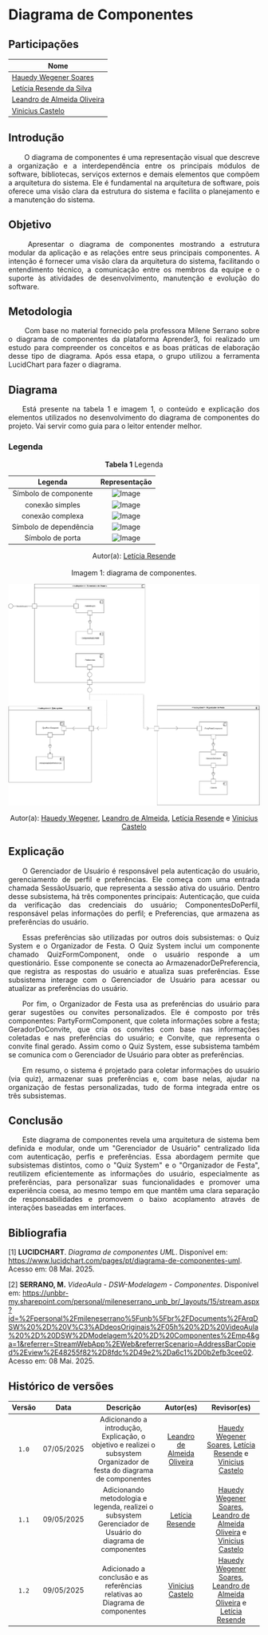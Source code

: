 # Diagrama de Componentes

## Participações

| Nome                                 |
|--------------------------------------|
| [Hauedy Wegener Soares](https://github.com/HauedyWS)   |
| [Letícia Resende da Silva](https://github.com/LeticiaResende23) |
| [Leandro de Almeida Oliveira](https://github.com/leomitx10) |
| [Vinicius Castelo](https://github.com/Vini47) |

## Introdução 

<p align="justify"> &emsp;&emsp; O diagrama de componentes é uma representação visual que descreve a organização e a interdependência entre os principais módulos de software, bibliotecas, serviços externos e demais elementos que compõem a arquitetura do sistema. Ele é fundamental na  arquitetura de software, pois oferece uma visão clara da estrutura do sistema e facilita o planejamento e a manutenção do sistema.</p>

## Objetivo

<p align="justify"> &emsp;&emsp; Apresentar o diagrama de componentes mostrando a estrutura modular da aplicação e as relações entre seus principais componentes. A intenção é fornecer uma visão clara da arquitetura do sistema, facilitando o entendimento técnico, a comunicação entre os membros da equipe e o suporte às atividades de desenvolvimento, manutenção e evolução do software.</p>

## Metodologia
<p align="justify"> &emsp;&emsp; Com base no material fornecido pela professora Milene Serrano sobre o diagrama de componentes da plataforma Aprender3, foi realizado um estudo para compreender os conceitos e as boas práticas de elaboração desse tipo de diagrama. Após essa etapa, o grupo utilizou a ferramenta LucidChart para fazer o diagrama.</p>

## Diagrama

<p align="justify"> &emsp;&emsp;Está presente na tabela 1 e imagem 1, o conteúdo e explicação dos elementos utilizados no desenvolvimento do diagrama de componentes do projeto. Vai servir como guia para o leitor entender melhor.</p>

### Legenda

<center>

**Tabela 1** Legenda

| Legenda |    Representação    |
| :----: | :--------: |
| Símbolo de componente  | ![Image](https://github.com/user-attachments/assets/371d824a-8b9e-4dc1-bd49-ab1820eacde1)|
| conexão simples  | ![Image](https://github.com/user-attachments/assets/47e607c1-afcd-42cf-94c4-2ffbbfc2ad15)|
| conexão complexa  | ![Image](https://github.com/user-attachments/assets/c570b4e7-488c-45d4-bee2-d62481debcb7)|
| Símbolo de dependência | ![Image](https://github.com/user-attachments/assets/8d83e31d-497f-4c68-99d4-be093c2b51c2)|
| Símbolo de porta| ![Image](https://github.com/user-attachments/assets/1941b6bc-12a7-44a4-b388-02e999c7de2b)|

</center>
<center>Autor(a): <a href="https://github.com/LeticiaResende23" target="_blank">Letícia Resende</a></center>

<br>

<center>Imagem 1: diagrama de componentes.</center>

![Image](assets/teste2.png)

<center>Autor(a): <a href="https://github.com/HauedyWS" target="_blank">Hauedy Wegener</a>, <a href="https://github.com/leomitx10" target="_blank">Leandro de Almeida</a>, <a href="https://github.com/LeticiaResende23" target="_blank">Letícia Resende</a> e <a href="https://github.com/Vini47" target="_blank">Vinicius Castelo</a></center>

## Explicação

<p align="justify"> &emsp;&emsp;O Gerenciador de Usuário é responsável pela autenticação do usuário, gerenciamento de perfil e preferências. Ele começa com uma entrada chamada SessãoUsuario, que representa a sessão ativa do usuário. Dentro desse subsistema, há três componentes principais: Autenticação, que cuida da verificação das credenciais do usuário; ComponentesDoPerfil, responsável pelas informações do perfil; e Preferencias, que armazena as preferências do usuário.</p>

<p align="justify"> &emsp;&emsp;Essas preferências são utilizadas por outros dois subsistemas: o Quiz System e o Organizador de Festa. O Quiz System inclui um componente chamado QuizFormComponent, onde o usuário responde a um questionário. Esse componente se conecta ao ArmazenadorDePreferencia, que registra as respostas do usuário e atualiza suas preferências. Esse subsistema interage com o Gerenciador de Usuário para acessar ou atualizar as preferências do usuário.</p>

<p align="justify"> &emsp;&emsp;Por fim, o Organizador de Festa usa as preferências do usuário para gerar sugestões ou convites personalizados. Ele é composto por três componentes: PartyFormComponent, que coleta informações sobre a festa; GeradorDoConvite, que cria os convites com base nas informações coletadas e nas preferências do usuário; e Convite, que representa o convite final gerado. Assim como o Quiz System, esse subsistema também se comunica com o Gerenciador de Usuário para obter as preferências.</p>

<p align="justify"> &emsp;&emsp;Em resumo, o sistema é projetado para coletar informações do usuário (via quiz), armazenar suas preferências e, com base nelas, ajudar na organização de festas personalizadas, tudo de forma integrada entre os três subsistemas.</p>

## Conclusão

<p align="justify"> &emsp;&emsp;Este diagrama de componentes revela uma arquitetura de sistema bem definida e modular, onde um "Gerenciador de Usuário" centralizado lida com autenticação, perfis e preferências. Essa abordagem permite que subsistemas distintos, como o "Quiz System" e o "Organizador de Festa", reutilizem eficientemente as informações do usuário, especialmente as preferências, para personalizar suas funcionalidades e promover uma experiência coesa, ao mesmo tempo em que mantêm uma clara separação de responsabilidades e promovem o baixo acoplamento através de interações baseadas em interfaces.</p>

## Bibliografia

[1] **LUCIDCHART**. *Diagrama de componentes UML*. Disponível em: <https://www.lucidchart.com/pages/pt/diagrama-de-componentes-uml>. Acesso em: 08 Mai. 2025.

[2] **SERRANO, M.** *VideoAula - DSW-Modelagem - Componentes*. Disponível em: https://unbbr-my.sharepoint.com/personal/mileneserrano_unb_br/_layouts/15/stream.aspx?id=%2Fpersonal%2Fmileneserrano%5Funb%5Fbr%2FDocuments%2FArqDSW%20%2D%20V%C3%ADdeosOriginais%2F05h%20%2D%20VideoAula%20%2D%20DSW%2DModelagem%20%2D%20Componentes%2Emp4&ga=1&referrer=StreamWebApp%2EWeb&referrerScenario=AddressBarCopied%2Eview%2E48255f82%2D8fdc%2D49e2%2Da6c1%2D0b2efb3cee02. Acesso em: 08 Mai. 2025.

## Histórico de versões

| Versão |    Data    |                       Descrição                       |                       Autor(es)                        |                      Revisor(es)                       |
| :----: | :--------: | :---------------------------------------------------: | :----------------------------------------------------: | :----------------------------------------------------: |
| `1.0`  | 07/05/2025 | Adicionando a introdução, Explicação, o objetivo e realizei o subsystem Organizador de festa do diagrama de componentes| [Leandro de Almeida Oliveira](https://github.com/leomitx10) | [Hauedy Wegener Soares](https://github.com/HauedyWS), [Letícia Resende](https://github.com/LeticiaResende23) e [Vinicius Castelo](https://github.com/Vini47) |
| `1.1`  | 09/05/2025 | Adicionando metodologia e legenda, realizei o subsystem Gerenciador de Usuário do diagrama de componentes | [Letícia Resende](https://github.com/LeticiaResende23) | [Hauedy Wegener Soares](https://github.com/HauedyWS), [Leandro de Almeida Oliveira](https://github.com/leomitx10) e [Vinicius Castelo](https://github.com/Vini47) |
| `1.2`  | 09/05/2025 | Adicionado a conclusão e as referências relativas ao Diagrama de componentes | [Vinicius Castelo](https://github.com/Vini47) | [Hauedy Wegener Soares](https://github.com/HauedyWS), [Leandro de Almeida Oliveira](https://github.com/leomitx10) e [Letícia Resende](https://github.com/LeticiaResende23) |
